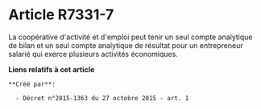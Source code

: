 # Article R7331-7

La coopérative d'activité et d'emploi peut tenir un seul compte analytique de bilan et un seul compte analytique de résultat
pour un entrepreneur salarié qui exerce plusieurs activités économiques.

**Liens relatifs à cet article**

	**Créé par**:

	  - Décret n°2015-1363 du 27 octobre 2015 - art. 1
